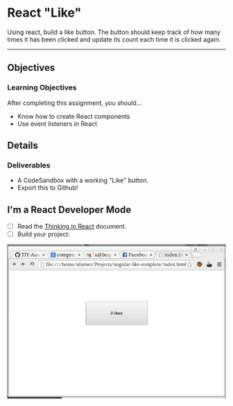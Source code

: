 # React "Like"

Using react, build a like button. The button should keep track of how many times it has been clicked and update its count each time it is clicked again.

------------------------

## Objectives

### Learning Objectives

After completing this assignment, you should…

* Know how to create React components
* Use event listeners in React

## Details

### Deliverables

* A CodeSandbox with a working "Like" button.
* Export this to Github!

## I'm a React Developer Mode

* [ ] Read the [Thinking in React](https://reactjs.org/docs/thinking-in-react.html) document.
* [ ] Build your project:

![Example](./images/likes.gif)
